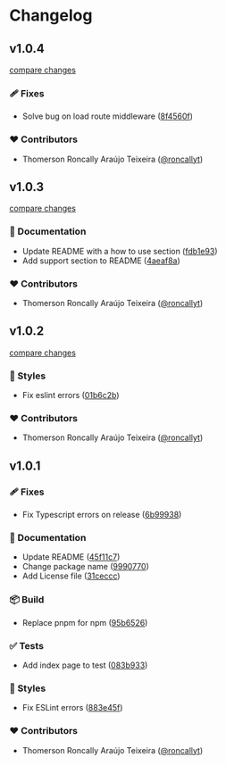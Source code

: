 # Changelog


## v1.0.4

[compare changes](https://github.com/roncallyt/nuxt-maintenizr/compare/v1.0.3...v1.0.4)

### 🩹 Fixes

- Solve bug on load route middleware ([8f4560f](https://github.com/roncallyt/nuxt-maintenizr/commit/8f4560f))

### ❤️ Contributors

- Thomerson Roncally Araújo Teixeira ([@roncallyt](https://github.com/roncallyt))

## v1.0.3

[compare changes](https://github.com/roncallyt/nuxt-maintenizr/compare/v1.0.2...v1.0.3)

### 📖 Documentation

- Update README with a how to use section ([fdb1e93](https://github.com/roncallyt/nuxt-maintenizr/commit/fdb1e93))
- Add support section to README ([4aeaf8a](https://github.com/roncallyt/nuxt-maintenizr/commit/4aeaf8a))

### ❤️ Contributors

- Thomerson Roncally Araújo Teixeira ([@roncallyt](https://github.com/roncallyt))

## v1.0.2

[compare changes](https://github.com/roncallyt/nuxt-maintenizr/compare/v1.0.1...v1.0.2)

### 🎨 Styles

- Fix eslint errors ([01b6c2b](https://github.com/roncallyt/nuxt-maintenizr/commit/01b6c2b))

### ❤️ Contributors

- Thomerson Roncally Araújo Teixeira ([@roncallyt](https://github.com/roncallyt))

## v1.0.1


### 🩹 Fixes

- Fix Typescript errors on release ([6b99938](https://github.com/roncallyt/nuxt-maintenizr/commit/6b99938))

### 📖 Documentation

- Update README ([45f11c7](https://github.com/roncallyt/nuxt-maintenizr/commit/45f11c7))
- Change package name ([9990770](https://github.com/roncallyt/nuxt-maintenizr/commit/9990770))
- Add License file ([31ceccc](https://github.com/roncallyt/nuxt-maintenizr/commit/31ceccc))

### 📦 Build

- Replace pnpm for npm ([95b6526](https://github.com/roncallyt/nuxt-maintenizr/commit/95b6526))

### ✅ Tests

- Add index page to test ([083b933](https://github.com/roncallyt/nuxt-maintenizr/commit/083b933))

### 🎨 Styles

- Fix ESLint errors ([883e45f](https://github.com/roncallyt/nuxt-maintenizr/commit/883e45f))

### ❤️ Contributors

- Thomerson Roncally Araújo Teixeira ([@roncallyt](https://github.com/roncallyt))

